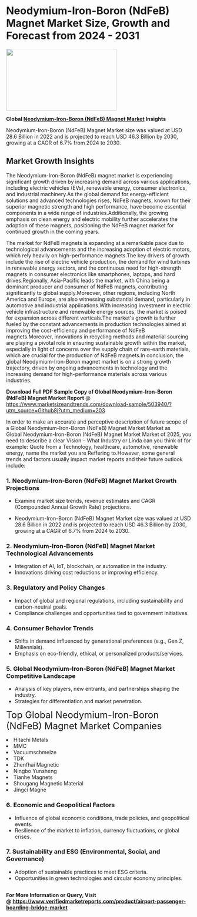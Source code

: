 <H1>Neodymium-Iron-Boron (NdFeB) Magnet Market Size, Growth and Forecast from 2024 - 2031</H1><img class="aligncenter size-medium wp-image-584254" src="https://thirdeyenews.in/wp-content/uploads/2024/09/Global-Market-Research-300x168.jpeg" alt="" width="300" height="168" /><p><strong>Global&nbsp;<a href="https://www.marketsizeandtrends.com/download-sample/503940/?utm_source=Github8j?utm_medium=203">Neodymium-Iron-Boron (NdFeB) Magnet Market</a> Insights</strong></p><p>Neodymium-Iron-Boron (NdFeB) Magnet Market size was valued at USD 28.6 Billion in 2022 and is projected to reach USD 46.3 Billion by 2030, growing at a CAGR of 6.7% from 2024 to 2030.</p><p><h2>Market Growth Insights</h2> <p>The Neodymium-Iron-Boron (NdFeB) magnet market is experiencing significant growth driven by increasing demand across various applications, including electric vehicles (EVs), renewable energy, consumer electronics, and industrial machinery.As the global demand for energy-efficient solutions and advanced technologies rises, NdFeB magnets, known for their superior magnetic strength and high performance, have become essential components in a wide range of industries.Additionally, the growing emphasis on clean energy and electric mobility further accelerates the adoption of these magnets, positioning the NdFeB magnet market for continued growth in the coming years.</p> <p>The market for NdFeB magnets is expanding at a remarkable pace due to technological advancements and the increasing adoption of electric motors, which rely heavily on high-performance magnets.The key drivers of growth include the rise of electric vehicle production, the demand for wind turbines in renewable energy sectors, and the continuous need for high-strength magnets in consumer electronics like smartphones, laptops, and hard drives.Regionally, Asia-Pacific leads the market, with China being a dominant producer and consumer of NdFeB magnets, contributing significantly to global supply.Moreover, other regions, including North America and Europe, are also witnessing substantial demand, particularly in automotive and industrial applications.With increasing investment in electric vehicle infrastructure and renewable energy sources, the market is poised for expansion across different verticals.The market's growth is further fueled by the constant advancements in production technologies aimed at improving the cost-efficiency and performance of NdFeB magnets.Moreover, innovations in recycling methods and material sourcing are playing a pivotal role in ensuring sustainable growth within the market, especially in light of concerns over the supply chain of rare-earth materials, which are crucial for the production of NdFeB magnets.In conclusion, the global Neodymium-Iron-Boron magnet market is on a strong growth trajectory, driven by ongoing advancements in technology and the increasing demand for high-performance materials across various industries.</p> <p><span class=""><strong>Download Full PDF Sample Copy of Global Neodymium-Iron-Boron (NdFeB) Magnet Market Report</strong> @ <a href="https://www.marketsizeandtrends.com/download-sample/503940/?utm_source=Github8j?utm_medium=203" target="_blank">https://www.marketsizeandtrends.com/download-sample/503940/?utm_source=Github8j?utm_medium=203</a></span></p><p>In order to make an accurate and perceptive description of future scope of a Global&nbsp;Neodymium-Iron-Boron (NdFeB) Magnet Market Market as Global&nbsp;Neodymium-Iron-Boron (NdFeB) Magnet Market Market of 2025, you need to describe a clear Vision &ndash; What Industry or Linda can you think of for example: Quote from a Technology, healthcare, automotive, renewable energy, name the market you are Reffering to.However, some general trends and factors usually impact market reports and their future outlook include:</p><h3>1.&nbsp;<strong>Neodymium-Iron-Boron (NdFeB) Magnet Market Growth Projections</strong></h3><ul><li>Examine market size trends, revenue estimates and CAGR (Compounded Annual Growth Rate) projections.</li><li><p>Neodymium-Iron-Boron (NdFeB) Magnet Market size was valued at USD 28.6 Billion in 2022 and is projected to reach USD 46.3 Billion by 2030, growing at a CAGR of 6.7% from 2024 to 2030.</p></li></ul><h3>2.&nbsp;<strong>Neodymium-Iron-Boron (NdFeB) Magnet Market Technological Advancements</strong></h3><ul><li>Integration of AI, IoT, blockchain, or automation in the industry.</li><li>Innovations driving cost reductions or improving efficiency.</li></ul><h3>3.&nbsp;<strong>Regulatory and Policy Changes</strong></h3><ul><li>Impact of global and regional regulations, including sustainability and carbon-neutral goals.</li><li>Compliance challenges and opportunities tied to government initiatives.</li></ul><h3>4.&nbsp;<strong>Consumer Behavior Trends</strong></h3><ul><li>Shifts in demand influenced by generational preferences (e.g., Gen Z, Millennials).</li><li>Emphasis on eco-friendly, ethical, or personalized products/services.</li></ul><h3>5.&nbsp;<strong>Global Neodymium-Iron-Boron (NdFeB) Magnet Market Competitive Landscape</strong></h3><ul><li>Analysis of key players, new entrants, and partnerships shaping the industry.</li><li>Strategies for differentiation and market penetration.</li></ul><p data-pm-slice="1 1 []"><span style="color: inherit; font-family: inherit; font-size: 25px;">Top Global Neodymium-Iron-Boron (NdFeB) Magnet Market Companies</span></p><div class="" data-test-id=""><p><li>Hitachi Metals</li><li> MMC</li><li> Vacuumschmelze</li><li> TDK</li><li> Zhenfhai Magnetic</li><li> Ningbo Yunsheng</li><li> Tianhe Magnets</li><li> Shougang Magnetic Material</li><li> Jingci Magne</li></p></div><h3>6.&nbsp;<strong>Economic and Geopolitical Factors</strong></h3><ul><li>Influence of global economic conditions, trade policies, and geopolitical events.</li><li>Resilience of the market to inflation, currency fluctuations, or global crises.</li></ul><h3>7.&nbsp;<strong>Sustainability and ESG (Environmental, Social, and Governance)</strong></h3><ul><li>Adoption of sustainable practices to meet ESG criteria.</li><li>Opportunities in green technologies and circular economy principles.</li></ul><h2><strong style="font-size: 14px;">For More Information or Query, Visit @&nbsp;</strong><a style="background-color: #ffffff; font-size: 14px;" href="https://www.marketsizeandtrends.com/report/neodymium-iron-boron-ndfeb-magnet-market/" target="_blank">https://www.verifiedmarketreports.com/product/airport-passenger-boarding-bridge-market</a></h2>